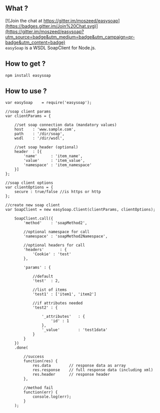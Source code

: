 ## What ?
[![Join the chat at https://gitter.im/moszeed/easysoap](https://badges.gitter.im/Join%20Chat.svg)](https://gitter.im/moszeed/easysoap?utm_source=badge&utm_medium=badge&utm_campaign=pr-badge&utm_content=badge)  
`easySoap` is a WSDL SoapClient for Node.js.



## How to get ?

    npm install easysoap

## How to use ?

    var easySoap    = require('easysoap');

    //soap client params
    var clientParams = {

        //set soap connection data (mandatory values)
        host    : 'www.sample.com',
        path    : '/dir/soap',
        wsdl    : '/dir/wsdl',

        //set soap header (optional)
        header  : [{
            'name'      : 'item_name',
            'value'     : 'item_value',
            'namespace' : 'item_namespace'
        }]
    };

    //soap client options
    var clientOptions = {
        secure : true/false //is https or http
    };

    //create new soap client
    var SoapClient = new easySoap.Client(clientParams, clientOptions);

        SoapClient.call({
            'method'    : 'soapMethod2',

            //optional namespace for call
            'namespace' : 'soapMethod2Namespace',

            //optional headers for call
            'headers'       : {
                'Cookie' : 'test'
            },

            'params' : {

                //default
                'test'  : 2,

                //list of items
                'test1' : ['item1', 'item2']

                //if attributes needed
                'test2' : {

                    '_attributes'   : {
                        'id' : 1
                    },
                    '_value'        : 'test1data'
                }
            }
        })
        .done(

            //success
            function(res) {
                res.data        // response data as array
                res.response    // full response data (including xml)
                res.header      // response header
            },

            //method fail
            function(err) {
                console.log(err);
            }
        );